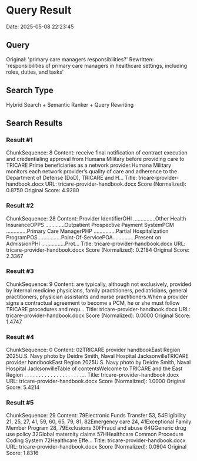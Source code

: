 ﻿# Query Result

Date: 2025-05-08 22:23:45

## Query

Original: 'primary care managers responsibilities?'
Rewritten: 'responsibilities of primary care managers in healthcare settings, including roles, duties, and tasks'

## Search Type

Hybrid Search + Semantic Ranker + Query Rewriting

## Search Results

### Result #1

ChunkSequence: 8
Content: receive final notification of contract execution and credentialing approval from Humana Military before providing care to TRICARE Prime beneficiaries as a network provider.Humana Military monitors each network provider’s quality of care and adherence to the Department of Defense (DoD), TRICARE and H...
Title: tricare-provider-handbook.docx
URL: tricare-provider-handbook.docx
Score (Normalized): 0.8750
Original Score: 4.9280

### Result #2

ChunkSequence: 28
Content: Provider IdentifierOHI ...............Other Health InsuranceOPPS .............Outpatient Prospective Payment SystemPCM ..............Primary Care ManagerPHP ...............Partial Hospitalization ProgramPOS ...............Point-Of-ServicePOA...............Present on AdmissionPHI ................Prot...
Title: tricare-provider-handbook.docx
URL: tricare-provider-handbook.docx
Score (Normalized): 0.2184
Original Score: 2.3367

### Result #3

ChunkSequence: 9
Content: are typically, although not exclusively, provided by internal medicine physicians, family practitioners, pediatricians, general practitioners, physician assistants and nurse practitioners.When a provider signs a contractual agreement to become a PCM, he or she must follow TRICARE procedures and requ...
Title: tricare-provider-handbook.docx
URL: tricare-provider-handbook.docx
Score (Normalized): 0.0000
Original Score: 1.4747

### Result #4

ChunkSequence: 0
Content: 02TRICARE provider handbookEast Region 2025U.S. Navy photo by Deidre Smith, Naval Hospital JacksonvilleTRICARE provider handbookEast Region 2025U.S. Navy photo by Deidre Smith, Naval Hospital JacksonvilleTable of contentsWelcome to TRICARE and the East Region  . . . . . . . . . . . . . . . . . . . ....
Title: tricare-provider-handbook.docx
URL: tricare-provider-handbook.docx
Score (Normalized): 1.0000
Original Score: 5.4214

### Result #5

ChunkSequence: 29
Content:  79Electronic Funds Transfer  53, 54Eligibility  21, 25, 27, 41, 59, 60, 65, 79, 81, 82Emergency care  24, 41Exceptional Family Member Program  28, 79Exclusions  30FFraud and abuse  64GGeneric drug use policy  32Global maternity claims  57HHealthcare Common Procedure Coding System  72Healthcare Effe...
Title: tricare-provider-handbook.docx
URL: tricare-provider-handbook.docx
Score (Normalized): 0.0904
Original Score: 1.8316

